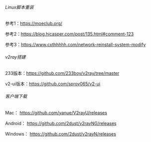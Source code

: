 ###### Linux脚本重装

参考1：<https://moeclub.org/>

参考2：<https://blog.hicasper.com/post/135.html#comment-123>

参考3：<https://www.cxthhhhh.com/network-reinstall-system-modify>



###### v2ray搭建

233版本：<https://github.com/233boy/v2ray/tree/master>

v2-ui版本：<https://github.com/sprov065/v2-ui>



###### 客户端下载

Mac： <https://github.com/yanue/V2rayU/releases>

Android： <https://github.com/2dust/v2rayNG/releases>   

Windows： <https://github.com/2dust/v2rayN/releases>



